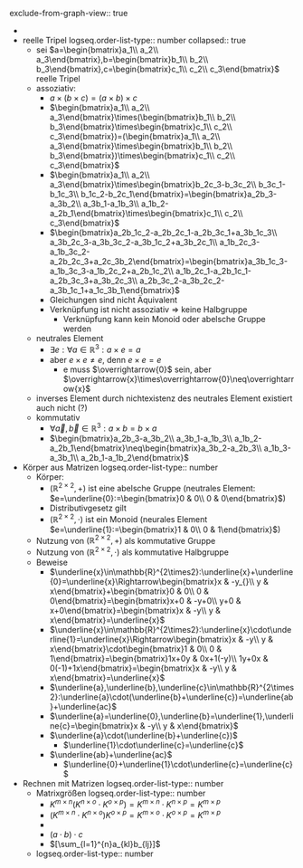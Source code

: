 exclude-from-graph-view:: true

-
- reelle Tripel
  logseq.order-list-type:: number
  collapsed:: true
	- sei $a=\begin{bmatrix}a_1\\ a_2\\ a_3\end{bmatrix},b=\begin{bmatrix}b_1\\ b_2\\ b_3\end{bmatrix},c=\begin{bmatrix}c_1\\ c_2\\ c_3\end{bmatrix}$ reelle Tripel
	- assoziativ:
		- $a\times(b\times c)=(a\times b)\times c$
		- $\begin{bmatrix}a_1\\ a_2\\ a_3\end{bmatrix}\times(\begin{bmatrix}b_1\\ b_2\\ b_3\end{bmatrix}\times\begin{bmatrix}c_1\\ c_2\\ c_3\end{bmatrix})=(\begin{bmatrix}a_1\\ a_2\\ a_3\end{bmatrix}\times\begin{bmatrix}b_1\\ b_2\\ b_3\end{bmatrix})\times\begin{bmatrix}c_1\\ c_2\\ c_3\end{bmatrix}$
		- $\begin{bmatrix}a_1\\ a_2\\ a_3\end{bmatrix}\times\begin{bmatrix}b_2c_3-b_3c_2\\ b_3c_1-b_1c_3\\ b_1c_2-b_2c_1\end{bmatrix}=\begin{bmatrix}a_2b_3-a_3b_2\\ a_3b_1-a_1b_3\\ a_1b_2-a_2b_1\end{bmatrix}\times\begin{bmatrix}c_1\\ c_2\\ c_3\end{bmatrix}$
		- $\begin{bmatrix}a_2b_1c_2-a_2b_2c_1-a_2b_3c_1+a_3b_1c_3\\ a_3b_2c_3-a_3b_3c_2-a_3b_1c_2+a_3b_2c_1\\ a_1b_2c_3-a_1b_3c_2-a_2b_2c_3+a_2c_3b_2\end{bmatrix}=\begin{bmatrix}a_3b_1c_3-a_1b_3c_3-a_1b_2c_2+a_2b_1c_2\\ a_1b_2c_1-a_2b_1c_1-a_2b_3c_3+a_3b_2c_3\\ a_2b_3c_2-a_3b_2c_2-a_3b_1c_1+a_1c_3b_1\end{bmatrix}$
		- Gleichungen sind nicht Äquivalent
		- Verknüpfung ist nicht assoziativ => keine Halbgruppe
			- Verknüpfung kann kein Monoid oder abelsche Gruppe werden
	- neutrales Element
		- $\exists e:\forall a\in\mathbb{R}^3:a\times e=a$
		- aber $e\times e\neq e$, denn $e\times e=e$
			- e muss $\overrightarrow{0}$ sein, aber $\overrightarrow{x}\times\overrightarrow{0}\neq\overrightarrow{x}$
	- inverses Element durch nichtexistenz des neutrales Element existiert auch nicht (?)
	- kommutativ
		- $\forall\overrightarrow{a},\overrightarrow{b}\in\mathbb{R}^3:a\times b=b\times a$
		- $\begin{bmatrix}a_2b_3-a_3b_2\\ a_3b_1-a_1b_3\\ a_1b_2-a_2b_1\end{bmatrix}\neq\begin{bmatrix}a_3b_2-a_2b_3\\ a_1b_3-a_3b_1\\ a_2b_1-a_1b_2\end{bmatrix}$
- Körper aus Matrizen
  logseq.order-list-type:: number
	- Körper:
		- $(\mathbb{R}^{2\times2},+)$ ist eine abelsche Gruppe (neutrales Element: $e=\underline{0}:=\begin{bmatrix}0 & 0\\ 0 & 0\end{bmatrix}$)
		- Distributivgesetz gilt
		- $(\mathbb{R}^{2\times2},\cdot)$ ist ein Monoid (neurales Element $e=\underline{1}:=\begin{bmatrix}1 & 0\\ 0 & 1\end{bmatrix}$)
	- Nutzung von $(\mathbb{R}^{2\times2},+)$ als kommutative Gruppe
	- Nutzung von $(\mathbb{R}^{2\times2},\cdot)$ als kommutative Halbgruppe
	- Beweise
		- $\underline{x}\in\mathbb{R}^{2\times2}:\underline{x}+\underline{0}=\underline{x}\Rightarrow\begin{bmatrix}x & -y_{}\\ y & x\end{bmatrix}+\begin{bmatrix}0 & 0\\ 0 & 0\end{bmatrix}=\begin{bmatrix}x+0 & -y+0\\ y+0 & x+0\end{bmatrix}=\begin{bmatrix}x & -y\\ y & x\end{bmatrix}=\underline{x}$
		- $\underline{x}\in\mathbb{R}^{2\times2}:\underline{x}\cdot\underline{1}=\underline{x}\Rightarrow\begin{bmatrix}x & -y\\ y & x\end{bmatrix}\cdot\begin{bmatrix}1 & 0\\ 0 & 1\end{bmatrix}=\begin{bmatrix}1x+0y & 0x+1(-y)\\ 1y+0x & 0(-1)+1x\end{bmatrix}=\begin{bmatrix}x & -y\\ y & x\end{bmatrix}=\underline{x}$
		- $\underline{a},\underline{b},\underline{c}\in\mathbb{R}^{2\times2}:\underline{a}\cdot(\underline{b}+\underline{c})=\underline{ab}+\underline{ac}$
		- $\underline{a}=\underline{0},\underline{b}=\underline{1},\underline{c}=\begin{bmatrix}x & -y\\ y & x\end{bmatrix}$
		- $\underline{a}\cdot(\underline{b}+\underline{c})$
			- $\underline{1}\cdot\underline{c}=\underline{c}$
		- $\underline{ab}+\underline{ac}$
			- $\underline{0}+\underline{1}\cdot\underline{c}=\underline{c}$
- Rechnen mit Matrizen
  logseq.order-list-type:: number
	- Matrixgrößen
	  logseq.order-list-type:: number
		- $K^{m\times n}(K^{n\times o}\cdot K^{o\times p})=K^{m\times n}\cdot K^{n\times p}=K^{m\times p}$
		- $(K^{m\times n}\cdot K^{n\times o})K^{o\times p}=K^{m\times o}\cdot K^{o\times p}=K^{m\times p}$
		-
		- $(a\cdot b)\cdot c$
		- $[\sum_{l=1}^{n}a_{kl}b_{lj}]$
	- logseq.order-list-type:: number